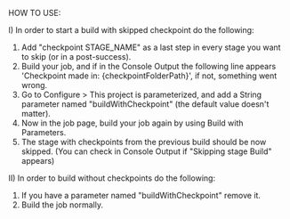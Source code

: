 HOW TO USE:

I) In order to start a build with skipped checkpoint do the following:
1. Add "checkpoint STAGE_NAME" as a last step in every stage you want to skip (or in a post-success).
2. Build your job, and if in the Console Output the following line appears 'Checkpoint made in: {checkpointFolderPath}', if not, something went wrong.
3. Go to Configure > This project is parameterized, and add a String parameter named "buildWithCheckpoint" (the default value doesn't matter).
4. Now in the job page, build your job again by using Build with Parameters.
5. The stage with checkpoints from the previous build should be now skipped. (You can check in Console Output if "Skipping stage Build" appears)

II) In order to build without checkpoints do the following:
1. If you have a parameter named "buildWithCheckpoint" remove it.
2. Build the job normally.


